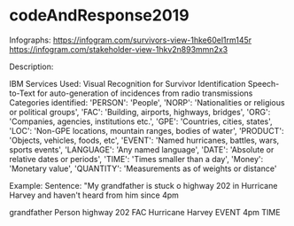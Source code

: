 # codeAndResponse2019


Infographs:
https://infogram.com/survivors-view-1hke60el1rm145r   
https://infogram.com/stakeholder-view-1hkv2n893mmn2x3

Description:


IBM Services Used:
Visual Recognition for Survivor Identification
Speech-to-Text for auto-generation of incidences from radio transmissions
Categories identified:
                  'PERSON': 'People',
                  'NORP': 'Nationalities or religious or political groups',
                  'FAC': 'Building, airports, highways, bridges',
                  'ORG': 'Companies, agencies, institutions etc.',
                  'GPE': 'Countries, cities, states',
                  'LOC': 'Non-GPE locations, mountain ranges, bodies of water',
                  'PRODUCT': 'Objects, vehicles, foods, etc',
                  'EVENT': 'Named hurricanes, battles, wars, sports events',
                  'LANGUAGE': 'Any named language',
                  'DATE': 'Absolute or relative dates or periods',
                  'TIME': 'Times smaller than a day',
                  'Money': 'Monetary value',
                  'QUANTITY': 'Measurements as of weights or distance'

Example:
Sentence:
"My grandfather is stuck o highway 202 in Hurricane Harvey and haven't heard from him since 4pm

grandfather Person
highway 202 FAC
Hurricane Harvey EVENT
4pm TIME